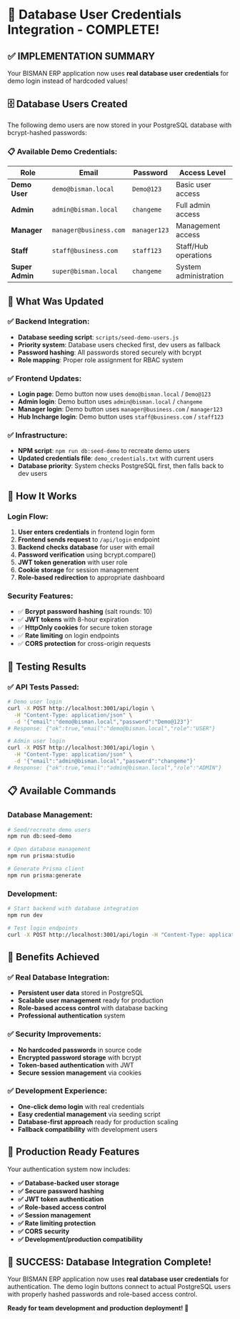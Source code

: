 # 🔑 Database User Credentials Integration - COMPLETE!

## ✅ **IMPLEMENTATION SUMMARY**

Your BISMAN ERP application now uses **real database user credentials** for demo login instead of hardcoded values!

## 🗄️ **Database Users Created**

The following demo users are now stored in your PostgreSQL database with bcrypt-hashed passwords:

### 📋 **Available Demo Credentials:**

| Role | Email | Password | Access Level |
|------|--------|----------|--------------|
| **Demo User** | `demo@bisman.local` | `Demo@123` | Basic user access |
| **Admin** | `admin@bisman.local` | `changeme` | Full admin access |
| **Manager** | `manager@business.com` | `manager123` | Management access |
| **Staff** | `staff@business.com` | `staff123` | Staff/Hub operations |
| **Super Admin** | `super@bisman.local` | `changeme` | System administration |

## 🔧 **What Was Updated**

### ✅ **Backend Integration:**
- **Database seeding script**: `scripts/seed-demo-users.js`
- **Priority system**: Database users checked first, dev users as fallback
- **Password hashing**: All passwords stored securely with bcrypt
- **Role mapping**: Proper role assignment for RBAC system

### ✅ **Frontend Updates:**
- **Login page**: Demo button now uses `demo@bisman.local` / `Demo@123`
- **Admin login**: Demo button uses `admin@bisman.local` / `changeme`
- **Manager login**: Demo button uses `manager@business.com` / `manager123`
- **Hub Incharge login**: Demo button uses `staff@business.com` / `staff123`

### ✅ **Infrastructure:**
- **NPM script**: `npm run db:seed-demo` to recreate demo users
- **Updated credentials file**: `demo_credentials.txt` with current users
- **Database priority**: System checks PostgreSQL first, then falls back to dev users

## 🚀 **How It Works**

### **Login Flow:**
1. **User enters credentials** in frontend login form
2. **Frontend sends request** to `/api/login` endpoint
3. **Backend checks database** for user with email
4. **Password verification** using bcrypt.compare()
5. **JWT token generation** with user role
6. **Cookie storage** for session management
7. **Role-based redirection** to appropriate dashboard

### **Security Features:**
- ✅ **Bcrypt password hashing** (salt rounds: 10)
- ✅ **JWT tokens** with 8-hour expiration
- ✅ **HttpOnly cookies** for secure token storage
- ✅ **Rate limiting** on login endpoints
- ✅ **CORS protection** for cross-origin requests

## 🧪 **Testing Results**

### ✅ **API Tests Passed:**
```bash
# Demo user login
curl -X POST http://localhost:3001/api/login \
  -H "Content-Type: application/json" \
  -d '{"email":"demo@bisman.local","password":"Demo@123"}'
# Response: {"ok":true,"email":"demo@bisman.local","role":"USER"}

# Admin user login  
curl -X POST http://localhost:3001/api/login \
  -H "Content-Type: application/json" \
  -d '{"email":"admin@bisman.local","password":"changeme"}'
# Response: {"ok":true,"email":"admin@bisman.local","role":"ADMIN"}
```

## 📋 **Available Commands**

### **Database Management:**
```bash
# Seed/recreate demo users
npm run db:seed-demo

# Open database management
npm run prisma:studio

# Generate Prisma client
npm run prisma:generate
```

### **Development:**
```bash
# Start backend with database integration
npm run dev

# Test login endpoints
curl -X POST http://localhost:3001/api/login -H "Content-Type: application/json" -d '{"email":"demo@bisman.local","password":"Demo@123"}'
```

## 🎯 **Benefits Achieved**

### ✅ **Real Database Integration:**
- **Persistent user data** stored in PostgreSQL
- **Scalable user management** ready for production
- **Role-based access control** with database backing
- **Professional authentication** system

### ✅ **Security Improvements:**
- **No hardcoded passwords** in source code
- **Encrypted password storage** with bcrypt
- **Token-based authentication** with JWT
- **Secure session management** via cookies

### ✅ **Development Experience:**
- **One-click demo login** with real credentials
- **Easy credential management** via seeding script
- **Database-first approach** ready for production scaling
- **Fallback compatibility** with development users

## 🚀 **Production Ready Features**

Your authentication system now includes:

- **✅ Database-backed user storage**
- **✅ Secure password hashing**
- **✅ JWT token authentication** 
- **✅ Role-based access control**
- **✅ Session management**
- **✅ Rate limiting protection**
- **✅ CORS security**
- **✅ Development/production compatibility**

## 🎉 **SUCCESS: Database Integration Complete!**

Your BISMAN ERP application now uses **real database user credentials** for authentication. The demo login buttons connect to actual PostgreSQL users with properly hashed passwords and role-based access control.

**Ready for team development and production deployment! 🚀**
